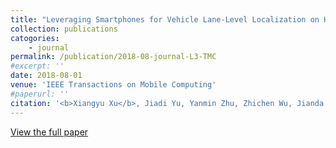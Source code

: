 ```yaml
---
title: "Leveraging Smartphones for Vehicle Lane-Level Localization on Highways"
collection: publications
catogories: 
    - journal
permalink: /publication/2018-08-journal-L3-TMC
#excerpt: ''
date: 2018-08-01
venue: 'IEEE Transactions on Mobile Computing'
#paperurl: ''
citation: '<b>Xiangyu Xu</b>, Jiadi Yu, Yanmin Zhu, Zhichen Wu, Jianda Li, Minglu Li. &quot;Leveraging Acoustic Signals for Fine-grained Breathing Monitoring in Driving Environments.&quot; <i>IEEE Transactions on Mobile Computing</i>. 17(8). pp.1894—1907. 2018. DOI:10.1109/TMC.2017.2776286'
---
```



[View the full paper](https://ieeexplore.ieee.org/document/8118144)
